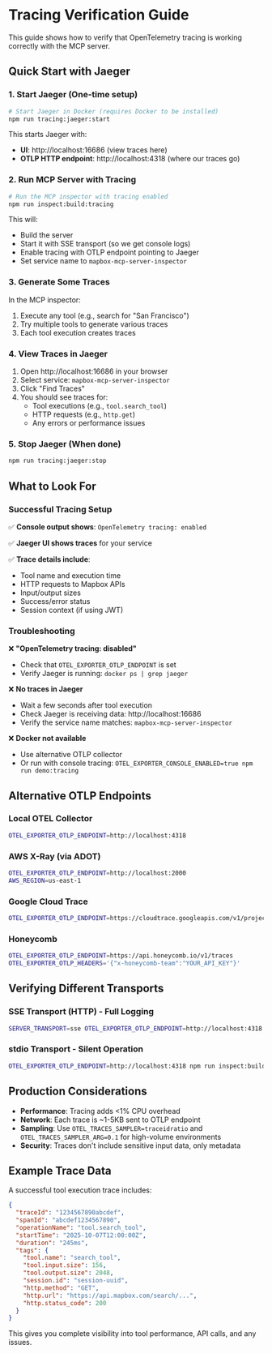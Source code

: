 # Tracing Verification Guide

This guide shows how to verify that OpenTelemetry tracing is working correctly with the MCP server.

## Quick Start with Jaeger

### 1. Start Jaeger (One-time setup)

```bash
# Start Jaeger in Docker (requires Docker to be installed)
npm run tracing:jaeger:start
```

This starts Jaeger with:

- **UI**: http://localhost:16686 (view traces here)
- **OTLP HTTP endpoint**: http://localhost:4318 (where our traces go)

### 2. Run MCP Server with Tracing

```bash
# Run the MCP inspector with tracing enabled
npm run inspect:build:tracing
```

This will:

- Build the server
- Start it with SSE transport (so we get console logs)
- Enable tracing with OTLP endpoint pointing to Jaeger
- Set service name to `mapbox-mcp-server-inspector`

### 3. Generate Some Traces

In the MCP inspector:

1. Execute any tool (e.g., search for "San Francisco")
2. Try multiple tools to generate various traces
3. Each tool execution creates traces

### 4. View Traces in Jaeger

1. Open http://localhost:16686 in your browser
2. Select service: `mapbox-mcp-server-inspector`
3. Click "Find Traces"
4. You should see traces for:
   - Tool executions (e.g., `tool.search_tool`)
   - HTTP requests (e.g., `http.get`)
   - Any errors or performance issues

### 5. Stop Jaeger (When done)

```bash
npm run tracing:jaeger:stop
```

## What to Look For

### Successful Tracing Setup

✅ **Console output shows**: `OpenTelemetry tracing: enabled`

✅ **Jaeger UI shows traces** for your service

✅ **Trace details include**:

- Tool name and execution time
- HTTP requests to Mapbox APIs
- Input/output sizes
- Success/error status
- Session context (if using JWT)

### Troubleshooting

❌ **"OpenTelemetry tracing: disabled"**

- Check that `OTEL_EXPORTER_OTLP_ENDPOINT` is set
- Verify Jaeger is running: `docker ps | grep jaeger`

❌ **No traces in Jaeger**

- Wait a few seconds after tool execution
- Check Jaeger is receiving data: http://localhost:16686
- Verify the service name matches: `mapbox-mcp-server-inspector`

❌ **Docker not available**

- Use alternative OTLP collector
- Or run with console tracing: `OTEL_EXPORTER_CONSOLE_ENABLED=true npm run demo:tracing`

## Alternative OTLP Endpoints

### Local OTEL Collector

```bash
OTEL_EXPORTER_OTLP_ENDPOINT=http://localhost:4318
```

### AWS X-Ray (via ADOT)

```bash
OTEL_EXPORTER_OTLP_ENDPOINT=http://localhost:2000
AWS_REGION=us-east-1
```

### Google Cloud Trace

```bash
OTEL_EXPORTER_OTLP_ENDPOINT=https://cloudtrace.googleapis.com/v1/projects/PROJECT_ID/traces:batchWrite
```

### Honeycomb

```bash
OTEL_EXPORTER_OTLP_ENDPOINT=https://api.honeycomb.io/v1/traces
OTEL_EXPORTER_OTLP_HEADERS='{"x-honeycomb-team":"YOUR_API_KEY"}'
```

## Verifying Different Transports

### SSE Transport (HTTP) - Full Logging

```bash
SERVER_TRANSPORT=sse OTEL_EXPORTER_OTLP_ENDPOINT=http://localhost:4318 npm run inspect:build
```

### stdio Transport - Silent Operation

```bash
OTEL_EXPORTER_OTLP_ENDPOINT=http://localhost:4318 npm run inspect:build
```

## Production Considerations

- **Performance**: Tracing adds <1% CPU overhead
- **Network**: Each trace is ~1-5KB sent to OTLP endpoint
- **Sampling**: Use `OTEL_TRACES_SAMPLER=traceidratio` and `OTEL_TRACES_SAMPLER_ARG=0.1` for high-volume environments
- **Security**: Traces don't include sensitive input data, only metadata

## Example Trace Data

A successful tool execution trace includes:

```json
{
  "traceId": "1234567890abcdef",
  "spanId": "abcdef1234567890",
  "operationName": "tool.search_tool",
  "startTime": "2025-10-07T12:00:00Z",
  "duration": "245ms",
  "tags": {
    "tool.name": "search_tool",
    "tool.input.size": 156,
    "tool.output.size": 2048,
    "session.id": "session-uuid",
    "http.method": "GET",
    "http.url": "https://api.mapbox.com/search/...",
    "http.status_code": 200
  }
}
```

This gives you complete visibility into tool performance, API calls, and any issues.
